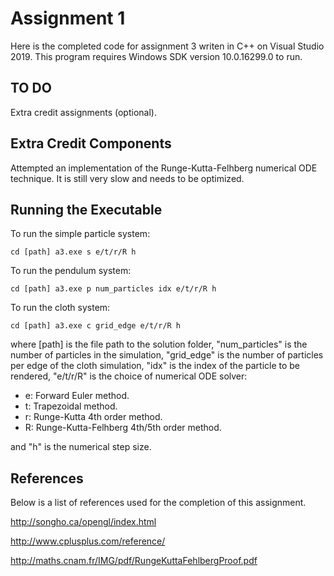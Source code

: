 # Assignment 1

Here is the completed code for assignment 3 writen in C++ on Visual Studio 2019. 
This program requires Windows SDK version 10.0.16299.0 to run. 

## TO DO

Extra credit assignments (optional).

## Extra Credit Components

Attempted an implementation of the Runge-Kutta-Felhberg numerical ODE technique. It is still very slow and needs to be optimized. 

## Running the Executable

To run the simple particle system:
```
cd [path] a3.exe s e/t/r/R h
```

To run the pendulum system:
```
cd [path] a3.exe p num_particles idx e/t/r/R h
```

To run the cloth system:
```
cd [path] a3.exe c grid_edge e/t/r/R h
```

where [path] is the file path to the solution folder, "num_particles" is the number of particles in the simulation, 
"grid_edge" is the number of particles per edge of the cloth simulation, "idx" is the index of the particle to be rendered, 
"e/t/r/R" is the choice of numerical ODE solver:

* e: Forward Euler method.
* t: Trapezoidal method.
* r: Runge-Kutta 4th order method.
* R: Runge-Kutta-Felhberg 4th/5th order method.

and "h" is the numerical step size.

## References

Below is a list of references used for the completion of this assignment. 

http://songho.ca/opengl/index.html

http://www.cplusplus.com/reference/

http://maths.cnam.fr/IMG/pdf/RungeKuttaFehlbergProof.pdf




